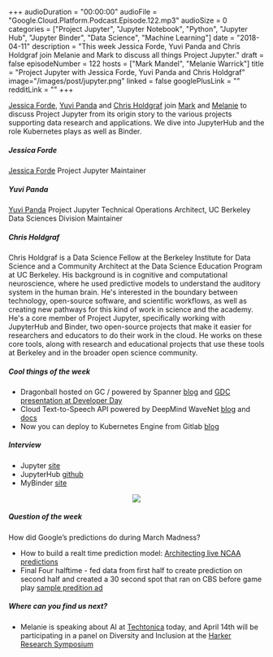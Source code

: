 +++
audioDuration = "00:00:00"
audioFile = "Google.Cloud.Platform.Podcast.Episode.122.mp3"
audioSize = 0
categories = ["Project Jupyter", "Jupyter Notebook", "Python", "Jupyter Hub", "Jupyter Binder", "Data Science", "Machine Learning"]
date = "2018-04-11"
description = "This week Jessica Forde, Yuvi Panda and Chris Holdgraf join Melanie and Mark to discuss all things Project Jupyter." 
draft = false
episodeNumber = 122
hosts = ["Mark Mandel", "Melanie Warrick"]
title = "Project Jupyter with Jessica Forde, Yuvi Panda and Chris Holdgraf"
image="/images/post/jupyter.png"
linked = false
googlePlusLink = ""
redditLink = ""
+++

[Jessica Forde](https://github.com/jzf2101), [Yuvi Panda](https://twitter.com/yuvipanda?lang=en) and [Chris Holdgraf](https://twitter.com/choldgraf) join
[Mark](https://twitter.com/Neurotic) and [Melanie](https://twitter.com/nyghtowl) to discuss 
Project Jupyter from its origin story to the various projects supporting data research and applications. We dive into JupyterHub and the role Kubernetes plays as well as Binder.

<!--more-->

##### Jessica Forde
[Jessica Forde](https://github.com/jzf2101) Project Jupyter Maintainer

##### Yuvi Panda
[Yuvi Panda](https://twitter.com/yuvipanda?lang=en) Project Jupyter Technical Operations Architect, UC Berkeley Data Sciences Division
Maintainer

##### Chris Holdgraf
Chris Holdgraf is a Data Science Fellow at the Berkeley Institute for Data Science and a Community Architect at the Data Science Education Program at UC Berkeley. His background is in cognitive and computational neuroscience, where he used predictive models to understand the auditory system in the human brain. He's interested in the boundary between technology, open-source software, and scientific workflows, as well as creating new pathways for this kind of work in science and the academy. He's a core member of Project Jupyter, specifically working with JupyterHub and Binder, two open-source projects that make it easier for researchers and educators to do their work in the cloud. He works on these core tools, along with research and educational projects that use these tools at Berkeley and in the broader open science community.


##### Cool things of the week

- Dragonball hosted on GC / powered by Spanner [blog](https://techcrunch.com/2018/03/20/bandai-namco-bets-on-google-cloud-to-power-its-new-pvp-dragon-ball-game/) and [GDC presentation at Developer Day](https://www.youtube.com/watch?v=5wtlj_q3DjE&feature=youtu.be&t=20497)
- Cloud Text-to-Speech API powered by DeepMind WaveNet [blog](https://cloudplatform.googleblog.com/2018/03/introducing-Cloud-Text-to-Speech-powered-by-Deepmind-WaveNet-technology.html) and [docs](https://cloud.google.com/text-to-speech/)
- Now you can deploy to Kubernetes Engine from Gitlab [blog](https://cloudplatform.googleblog.com/2018/04/now-you-can-deploy-to-Kubernetes-Engine-from-GitLab-with-a-few-clicks.html) 


##### Interview

- Jupyter [site](http://jupyter.org/)
- JupyterHub [github](https://github.com/jupyterhub/jupyterhub)
- MyBinder [site](https://mybinder.org/)

<div style="text-align: center">
  <a href="http://jupyter.org/"><img src="/images/post/jupyter.png" style="margin: auto; max-width: 40%;"></a>
</div>

##### Question of the week

How did Google’s predictions do during March Madness? 

- How to build a realt time prediction model: [Architecting live NCAA predictions](https://cloud.google.com/blog/big-data/2018/03/architecting-live-ncaa-predictions-from-archives-to-insights)
- Final Four halftime - fed data from first half to create prediction on second half and created a 30 second spot that ran on CBS before game play [sample predition ad](http://creativity-online.com/work/google-villanova-vs-michigan-2nd-half-realtime-prediction/54248)

##### Where can you find us next?

- Melanie is speaking about AI at [Techtonica](https://techtonica.org) today, and April 14th
will be participating in a panel on Diversity and Inclusion at the [Harker Research Symposium](https://www.harker.org/about/events/research-symposium#bookmark-intro)
